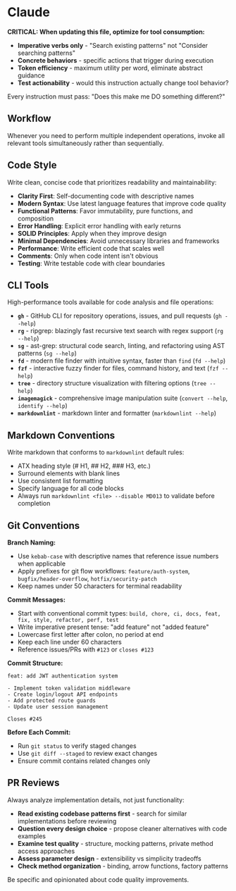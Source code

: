 # Claude

**CRITICAL: When updating this file, optimize for tool consumption:**

- **Imperative verbs only** - "Search existing patterns" not "Consider searching patterns"
- **Concrete behaviors** - specific actions that trigger during execution
- **Token efficiency** - maximum utility per word, eliminate abstract guidance
- **Test actionability** - would this instruction actually change tool behavior?

Every instruction must pass: "Does this make me DO something different?"

## Workflow

Whenever you need to perform multiple independent operations, invoke all relevant tools simultaneously rather than sequentially.

## Code Style

Write clean, concise code that prioritizes readability and maintainability:

- **Clarity First**: Self-documenting code with descriptive names
- **Modern Syntax**: Use latest language features that improve code quality
- **Functional Patterns**: Favor immutability, pure functions, and composition
- **Error Handling**: Explicit error handling with early returns
- **SOLID Principles**: Apply when they improve design
- **Minimal Dependencies**: Avoid unnecessary libraries and frameworks
- **Performance**: Write efficient code that scales well
- **Comments**: Only when code intent isn't obvious
- **Testing**: Write testable code with clear boundaries

## CLI Tools

High-performance tools available for code analysis and file operations:

- **`gh`** - GitHub CLI for repository operations, issues, and pull requests (`gh --help`)
- **`rg`** - ripgrep: blazingly fast recursive text search with regex support (`rg --help`)
- **`sg`** - ast-grep: structural code search, linting, and refactoring using AST patterns (`sg --help`)
- **`fd`** - modern file finder with intuitive syntax, faster than `find` (`fd --help`)
- **`fzf`** - interactive fuzzy finder for files, command history, and text (`fzf --help`)
- **`tree`** - directory structure visualization with filtering options (`tree --help`)
- **`imagemagick`** - comprehensive image manipulation suite (`convert --help`, `identify --help`)
- **`markdownlint`** - markdown linter and formatter (`markdownlint --help`)

## Markdown Conventions

Write markdown that conforms to `markdownlint` default rules:

- ATX heading style (# H1, ## H2, ### H3, etc.)
- Surround elements with blank lines
- Use consistent list formatting
- Specify language for all code blocks
- Always run `markdownlint <file> --disable MD013` to validate before completion

## Git Conventions

**Branch Naming:**

- Use `kebab-case` with descriptive names that reference issue numbers when applicable
- Apply prefixes for git flow workflows: `feature/auth-system`, `bugfix/header-overflow`, `hotfix/security-patch`
- Keep names under 50 characters for terminal readability

**Commit Messages:**

- Start with conventional commit types: `build, chore, ci, docs, feat, fix, style, refactor, perf, test`
- Write imperative present tense: "add feature" not "added feature"
- Lowercase first letter after colon, no period at end
- Keep each line under 60 characters
- Reference issues/PRs with `#123` or `closes #123`

**Commit Structure:**

```git
feat: add JWT authentication system

- Implement token validation middleware
- Create login/logout API endpoints
- Add protected route guards
- Update user session management

Closes #245
```

**Before Each Commit:**

- Run `git status` to verify staged changes
- Use `git diff --staged` to review exact changes
- Ensure commit contains related changes only

## PR Reviews

Always analyze implementation details, not just functionality:

- **Read existing codebase patterns first** - search for similar implementations before reviewing
- **Question every design choice** - propose cleaner alternatives with code examples
- **Examine test quality** - structure, mocking patterns, private method access approaches
- **Assess parameter design** - extensibility vs simplicity tradeoffs
- **Check method organization** - binding, arrow functions, factory patterns

Be specific and opinionated about code quality improvements.
